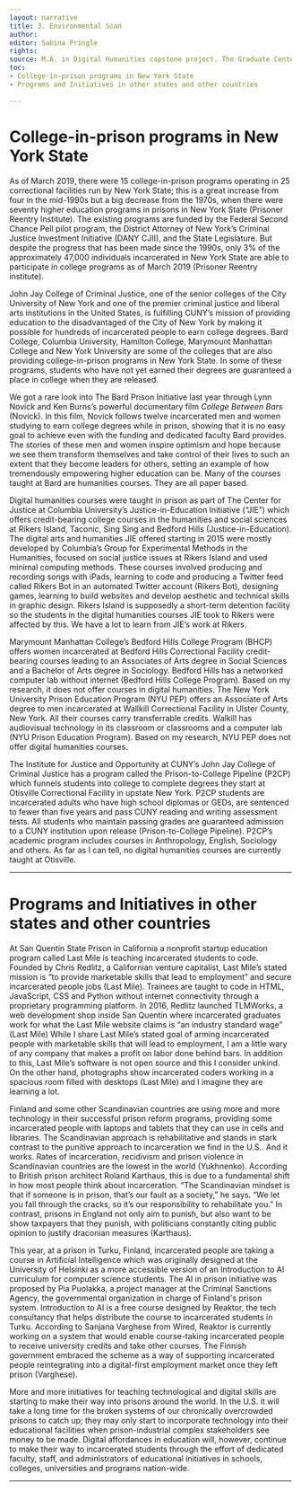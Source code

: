 ```yaml
---
layout: narrative
title: 3. Environmental Scan
author:
editor: Sabina Pringle
rights:
source: M.A. in Digital Humanities capstone project. The Graduate Center - CUNY. May 2020
toc:
- College-in-prison programs in New York State
- Programs and Initiatives in other states and other countries

---
```


# College-in-prison programs in New York State

As of March 2019, there were 15 college-in-prison programs operating in 25 correctional facilities run by New York State; this is a great increase from four in the mid-1990s but a big decrease from the 1970s, when there were seventy higher education programs in prisons in New York State (Prisoner Reentry Institute).  The existing programs are funded by the Federal Second Chance Pell pilot program, the District Attorney of New York’s Criminal Justice Investment Initiative (DANY CJII), and the State Legislature. But despite the progress that has been made since the 1990s, only 3% of the approximately 47,000 individuals incarcerated in New York State are able to participate in college programs as of March 2019 (Prisoner Reentry institute).

John Jay College of Criminal Justice, one of the senior colleges of the City University of New York and one of the premier criminal justice and liberal arts institutions in the United States, is fulfilling CUNY’s mission of providing education to the disadvantaged of the City of New York by making it possible for hundreds of incarcerated people to earn college degrees. Bard College, Columbia University, Hamilton College, Marymount Manhattan College and New York University are some of the colleges that are also providing college-in-prison programs in New York State. In some of these programs, students who have not yet earned their degrees are guaranteed a place in college when they are released.

We got a rare look into The Bard Prison Initiative last year through Lynn Novick and Ken Burns’s powerful documentary film *College Between Bars* (Novick). In this film, Novick follows twelve incarcerated men and women studying to earn college degrees while in prison, showing that it is no easy goal to achieve even with the funding and dedicated faculty Bard provides. The stories of these men and women inspire optimism and hope because we see them transform themselves and take control of their lives to such an extent that they become leaders for others, setting an example of how tremendously empowering higher education can be. Many of the courses taught at Bard are humanities courses. They are all paper based.  

Digital humanities courses were taught in prison as part of The Center for Justice at Columbia University’s Justice-in-Education Initiative (“JIE”) which offers credit-bearing college courses in the humanities and social sciences at Rikers Island, Taconic, Sing Sing and Bedford Hills (Justice-in-Education). The digital arts and humanities JIE offered starting in 2015 were mostly developed by Columbia’s Group for Experimental Methods in the Humanities, focused on social justice issues at Rikers Island and used minimal computing methods. These courses involved producing and recording songs with iPads, learning to code and producing a Twitter feed called Rikers Bot in an automated Twitter account (Rikers Bot), designing games, learning to build websites and develop aesthetic and technical skills in graphic design. Rikers Island is supposedly a short-term detention facility so the students in the digital humanities courses JIE took to Rikers were affected by this. We have a lot to learn from JIE’s work at Rikers.

Marymount Manhattan College’s Bedford Hills College Program (BHCP) offers women incarcerated at Bedford Hills Correctional Facility credit-bearing courses leading to an Associates of Arts degree in Social Sciences and a Bachelor of Arts degree in Sociology. Bedford Hills has a networked computer lab without internet (Bedford Hills College Program). Based on my research, it does not offer courses in digital humanities.
The New York University Prison Education Program (NYU PEP) offers an Associate of Arts degree to men incarcerated at Wallkill Correctional Facility in Ulster County, New York. All their courses carry transferrable credits. Walkill has audiovisual technology in its classroom or classrooms and a computer lab (NYU Prison Education Program). Based on my research, NYU PEP does not offer digital humanities courses.

The Institute for Justice and Opportunity at CUNY’s John Jay College of Criminal Justice has a program called the Prison-to-College Pipeline (P2CP) which funnels students into college to complete degrees they start at Otisville Correctional Facility in upstate New York. P2CP students are incarcerated adults who have high school diplomas or GEDs, are sentenced to fewer than five years and pass CUNY reading and writing assessment tests. All students who maintain passing grades are guaranteed admission to a CUNY institution upon release (Prison-to-College Pipeline). P2CP’s academic program includes courses in Anthropology, English, Sociology and others. As far as I can tell, no digital humanities courses are currently taught at Otisville.

---
# Programs and Initiatives in other states and other countries

At San Quentin State Prison in California a nonprofit startup education program called Last Mile is teaching incarcerated students to code. Founded by Chris Redlitz, a Californian venture capitalist, Last Mile’s stated mission is “to provide marketable skills that lead to employment” and secure incarcerated people jobs (Last Mile). Trainees are taught to code in HTML, JavaScript, CSS and Python without internet connectivity through a proprietary programming platform. In 2016, Redlitz launched TLMWorks, a web development shop inside San Quentin where incarcerated graduates work for what the Last Mile website claims is “an industry standard wage” (Last Mile) While I share Last Mile’s stated goal of arming incarcerated people with marketable skills that will lead to employment, I am a little wary of any company that makes a profit on labor done behind bars. In addition to this, Last Mile’s software is not open source and this I consider unkind. On the other hand, photographs show incarcerated coders working in a spacious room filled with desktops (Last Mile) and I imagine they are learning a lot.   

Finland and some other Scandinavian countries are using more and more technology in their successful prison reform programs, providing some incarcerated people with laptops and tablets that they can use in cells and libraries. The Scandinavian approach is rehabilitative and stands in stark contrast to the punitive approach to incarceration we find in the U.S.. And it works. Rates of incarceration, recidivism and prison violence in Scandinavian countries are the lowest in the world (Yukhnenko). According to British prison architect Roland Karthaus, this is due to a fundamental shift in how most people think about incarceration. “The Scandinavian mindset is that if someone is in prison, that’s our fault as a society,” he says. “We let you fall through the cracks, so it’s our responsibility to rehabilitate you.” In contrast, prisons in England not only aim to punish, but also want to be show taxpayers that they punish, with politicians constantly citing public opinion to justify draconian measures (Karthaus).

This year, at a prison in Turku, Finland, incarcerated people are taking a course in Artificial Intelligence which was originally designed at the University of Helsinki as a more accessible version of an Introduction to AI curriculum for computer science students. The AI in prison initiative was proposed by Pia Puolakka, a project manager at the Criminal Sanctions Agency, the governmental organization in charge of Finland's prison system. Introduction to AI is a free course designed by Reaktor, the tech consultancy that helps distribute the course to incarcerated students in Turku. According to Sanjana Varghese from Wired, Reaktor is currently working on a system that would enable course-taking incarcerated people to receive university credits and take other courses. The Finnish government embraced the scheme as a way of supporting incarcerated people reintegrating into a digital-first employment market once they left prison (Varghese).

More and more initiatives for teaching technological and digital skills are starting to make their way into prisons around the world. In the U.S. it will take a long time for the broken systems of our chronically overcrowded prisons to catch up; they may only start to incorporate technology into their educational facilities when prison-industrial complex stakeholders see money to be made. Digital affordances in education will, however, continue to make their way to incarcerated students through the effort of dedicated faculty, staff, and administrators of educational initiatives in schools, colleges, universities and programs nation-wide.


---
